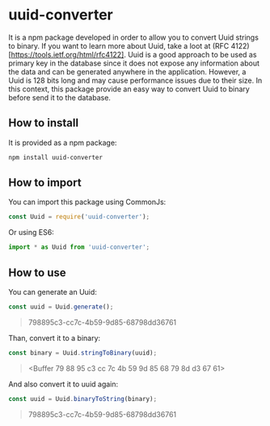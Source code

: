 # uuid-converter
It is a npm package developed in order to allow you to convert Uuid strings to binary. If you want to learn more about Uuid, take a loot at (RFC 4122)[https://tools.ietf.org/html/rfc4122]. Uuid is a good approach to be used as primary key in the database since it does not expose any information about the data and can be generated anywhere in the application. However, a Uuid is 128 bits long and may cause performance issues due to their size. In this context, this package provide an easy way to convert Uuid to binary before send it to the database.

## How to install
It is provided as a npm package:

```bash
npm install uuid-converter
```

## How to import
You can import this package using CommonJs:
```js
const Uuid = require('uuid-converter');
```

Or using ES6:
```js
import * as Uuid from 'uuid-converter';
```

## How to use
You can generate an Uuid:
```js
const uuid = Uuid.generate();
```
> 798895c3-cc7c-4b59-9d85-68798dd36761

Than, convert it to a binary:
```js
const binary = Uuid.stringToBinary(uuid);
```
> <Buffer 79 88 95 c3 cc 7c 4b 59 9d 85 68 79 8d d3 67 61>

And also convert it to uuid again:
```js
const uuid = Uuid.binaryToString(binary);
```
> 798895c3-cc7c-4b59-9d85-68798dd36761
